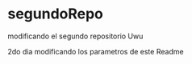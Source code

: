 # segundoRepo

modificando el segundo repositorio Uwu

2do dia modificando los parametros de este Readme
